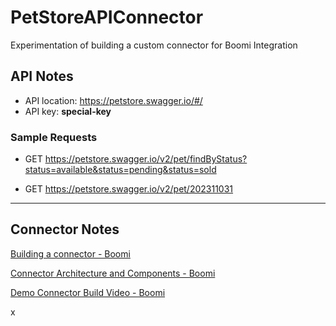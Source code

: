 # PetStoreAPIConnector
Experimentation of building a custom connector for Boomi Integration

## API Notes

- API location: https://petstore.swagger.io/#/
- API key: **special-key**

### Sample Requests

- GET https://petstore.swagger.io/v2/pet/findByStatus?status=available&status=pending&status=sold

- GET https://petstore.swagger.io/v2/pet/202311031

---

## Connector Notes

[Building a connector - Boomi](https://help.boomi.com/docs/Atomsphere/Integration/Connectors/int-Building_your_own_custom_connector_b65f74b0-4946-4a63-b082-68587a7a4814)

[Connector Architecture and Components - Boomi](https://help.boomi.com/docs/Atomsphere/Integration/Connectors/int-Custom_connector_architecture_and_components_dad3e913-e94e-4b29-8e44-89aa475b09b8)

[Demo Connector Build Video - Boomi](https://players.brightcove.net/6261520393001/hM0svWhBB_default/index.html?videoId=6274648564001)

x



